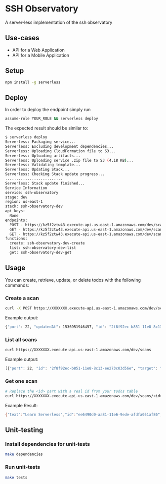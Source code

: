 # SSH Observatory

A server-less implementation of the ssh observatory

## Use-cases

- API for a Web Application
- API for a Mobile Application

## Setup

```bash
npm install -g serverless
```

## Deploy

In order to deploy the endpoint simply run

```bash
assume-role YOUR_ROLE && serverless deploy
```

The expected result should be similar to:

```bash
$ serverless deploy
Serverless: Packaging service...
Serverless: Excluding development dependencies...
Serverless: Uploading CloudFormation file to S3...
Serverless: Uploading artifacts...
Serverless: Uploading service .zip file to S3 (4.18 KB)...
Serverless: Validating template...
Serverless: Updating Stack...
Serverless: Checking Stack update progress...
..........................
Serverless: Stack update finished...
Service Information
service: ssh-observatory
stage: dev
region: us-east-1
stack: ssh-observatory-dev
api keys:
  None
endpoints:
  POST - https://kz5f2ztw43.execute-api.us-east-1.amazonaws.com/dev/scans
  GET - https://kz5f2ztw43.execute-api.us-east-1.amazonaws.com/dev/scans
  GET - https://kz5f2ztw43.execute-api.us-east-1.amazonaws.com/dev/scans/{id}
functions:
  create: ssh-observatory-dev-create
  list: ssh-observatory-dev-list
  get: ssh-observatory-dev-get
```

## Usage

You can create, retrieve, update, or delete todos with the following commands:

### Create a scan

```bash
curl -X POST https://XXXXXXX.execute-api.us-east-1.amazonaws.com/dev/scans --data '{ "target": "ssh.mozilla.com", "port": 22 }'
```

Example output:
```bash
{"port": 22, "updatedAt": 1536951946457, "id": "2f8f92ec-b851-11e8-8c13-ee273c03d56e", "createdAt": 1536951946457, "target": "ssh.mozilla.com"}
```

### List all scans

```bash
curl https://XXXXXXX.execute-api.us-east-1.amazonaws.com/dev/scans
```

Example output:
```bash
[{"port": 22, "id": "2f8f92ec-b851-11e8-8c13-ee273c03d56e", "target": "ssh.mozilla.com", "createdAt": 1536951946457, "updatedAt": 1536951946457}, {"port": 22, "id": "2e94de74-b851-11e8-8c13-ee273c03d56e", "target": "ssh.mozilla.com", "createdAt": 1536951944812, "updatedAt": 1536951944812}, {"port": 22, "id": "59d27142-b850-11e8-8c13-ee273c03d56e", "target": "ssh.mozilla.com", "createdAt": 1536951587861, "updatedAt": 1536951587861}]
```

### Get one scan

```bash
# Replace the <id> part with a real id from your todos table
curl https://XXXXXXX.execute-api.us-east-1.amazonaws.com/dev/scans/<id>
```

Example Result:
```bash
{"text":"Learn Serverless","id":"ee6490d0-aa81-11e6-9ede-afdfa051af86","createdAt":1479138570824,"checked":false,"updatedAt":1479138570824}%
```

## Unit-testing

### Install dependencies for unit-tests

```bash
make dependencies
```

### Run unit-tests

```bash
make tests
```
